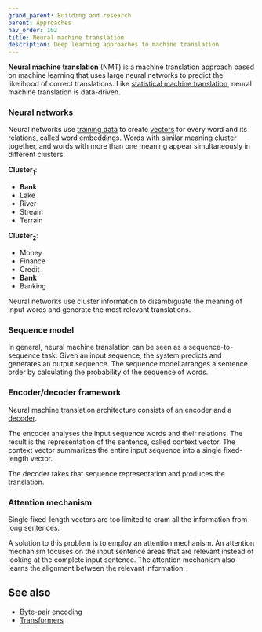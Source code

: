 ```yaml
---
grand_parent: Building and research
parent: Approaches
nav_order: 102
title: Neural machine translation
description: Deep learning approaches to machine translation
---
```


**Neural machine translation** (NMT) is a machine translation approach based on machine learning that uses large neural networks to predict the likelihood of correct translations.
Like [statistical machine translation](statistical-machine-translation.md), neural machine translation is data-driven.

### Neural networks

Neural networks use [training data](../customisation/training-data.md) to create [vectors](../concepts/vector.md) for every word and its relations, called word embeddings.
Words with similar meaning cluster together, and words with more than one meaning appear simultaneously in different clusters.

**Cluster<sub>1</sub>**:
- **Bank**
- Lake
- River
- Stream
- Terrain

**Cluster<sub>2</sub>**:
- Money
- Finance
- Credit
- **Bank**
- Banking

Neural networks use cluster information to disambiguate the meaning of input words and generate the most relevant translations.

### Sequence model

In general, neural machine translation can be seen as a sequence-to-sequence task.
Given an input sequence, the system predicts and generates an output sequence.
The sequence model arranges a sentence order by calculating the probability of the sequence of words.

### Encoder/decoder framework

Neural machine translation architecture consists of an encoder and a [decoder](../concepts/language-model.md#decoding).

The encoder analyses the input sequence words and their relations.
The result is the representation of the sentence, called context vector.
The context vector summarizes the entire input sequence into a single fixed-length vector.

The decoder takes that sequence representation and produces the translation.

### Attention mechanism

Single fixed-length vectors are too limited to cram all the information from long sentences.

A solution to this problem is to employ an attention mechanism.
An attention mechanism focuses on the input sentence areas that are relevant instead of looking at the complete input sentence.
The attention mechanism also learns the alignment between the relevant information.


## See also

* [Byte-pair encoding](byte-pair-encoding.md)
* [Transformers](transformers.md)
